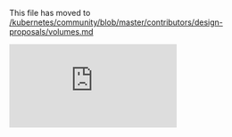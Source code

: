 This file has moved to [/kubernetes/community/blob/master/contributors/design-proposals/volumes.md](https://github.com/kubernetes/community/blob/master/contributors/design-proposals/volumes.md)


<!-- BEGIN MUNGE: GENERATED_ANALYTICS -->
[![Analytics](https://kubernetes-site.appspot.com/UA-36037335-10/GitHub/docs/proposals/volumes.md?pixel)]()
<!-- END MUNGE: GENERATED_ANALYTICS -->
